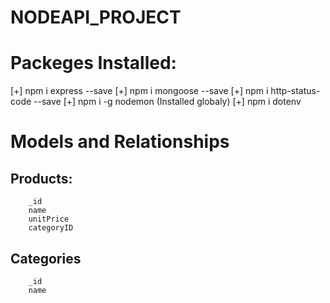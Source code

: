 # NODEAPI_PROJECT

# Packeges Installed:

[+] npm i express --save
[+] npm i mongoose --save
[+] npm i http-status-code --save
[+] npm i -g nodemon (Installed globaly)
[+] npm i dotenv

# Models and Relationships

##  Products:
        _id
        name
        unitPrice
        categoryID

##  Categories
        _id
        name
